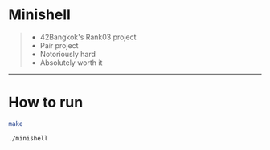 # Minishell

> - 42Bangkok's Rank03 project
> - Pair project
> - Notoriously hard
> - Absolutely worth it

---

# How to run

```bash
make
```

```bash
./minishell
```
